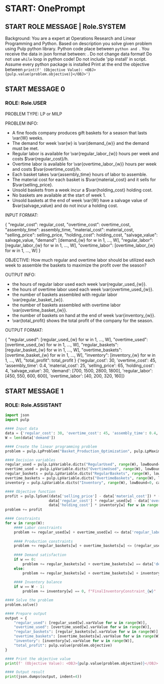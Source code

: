 # START: OnePrompt 
## START ROLE MESSAGE | Role.SYSTEM 
Background: You are a expert at Operations Research and Linear Programming and Python. Based on description you solve given problem using Pulp python library. Python code place between ```python and ```. You receive the data in json format between: <DATA></DATA>. Do not change data format! Do not use `while` loop in python code! Do not include 'pip install' in script. Assume every python package is installed Print at the end the objective between <OBJ></OBJ> `print(f' (Objective Value): <OBJ>{pulp.value(problem.objective)}</OBJ>')`  
## START MESSAGE 0 
### ROLE: Role.USER
<DESCRIPTION>
PROBLEM TYPE: LP or MILP

PROBLEM INFO:

- A fine foods company produces gift baskets for a season that lasts \var{W} weeks.
- The demand for week \var{w} is \var{demand_{w}} and the demand must be met.
- Regular labor is available for \var{regular_labor_{w}} hours per week and costs $\var{regular_cost}/h.
- Overtime labor is available for \var{overtime_labor_{w}} hours per week and costs $\var{overtime_cost}/h.
- Each basket takes \var{assembly_time} hours of labor to assemble.
- The material cost for each basket is $\var{material_cost} and it sells for $\var{selling_price}.
- Unsold baskets from a week incur a $\var{holding_cost} holding cost. 
- No baskets are available at the start of week 1.
- Unsold baskets at the end of week \var{W} have a salvage value of $var{salvage_value} and do not incur a holding cost.

INPUT FORMAT: 

{
    "regular_cost": regular_cost,
    "overtime_cost": overtime_cost,
    "assembly_time": assembly_time,
    "material_cost": material_cost,
    "selling_price": selling_price,
    "holding_cost": holding_cost,
    "salvage_value": salvage_value,
    "demand": [demand_{w} for w in 1, ..., W],
    "regular_labor": [regular_labor_{w} for w in 1, ..., W],
    "overtime_labor": [overtime_labor_{w} for w in 1, ..., W]
}

OBJECTIVE: How much regular and overtime labor should be utilized each week to assemble the baskets to maximize the profit over the season?

OUTPUT INFO:

- the hours of regular labor used each week \var{regular_used_{w}}.
- the hours of overtime labor used each week \var{overtime_used_{w}}.
- the number of baskets assembled with regular labor \var{regular_basket_{w}}.
- the number of baskets assembled with overtime labor \var{overtime_basket_{w}}.
- the number of baskets on hand at the end of week \var{inventory_{w}}.
- \var{total_profit} shows the total profit of the company for the season.

OUTPUT FORMAT:

{
    "regular_used": [regular_used_{w} for w in 1, ..., W],
    "overtime_used": [overtime_used_{w} for w in 1, ..., W],
    "regular_baskets": [regular_basket_{w} for w in 1, ..., W],
    "overtime_baskets": [overtime_basket_{w} for w in 1, ..., W],
    "inventory": [inventory_{w} for w in 1, ..., W],
    "total_profit": total_profit
}
</DESCRIPTION>
<DATA>
{'regular_cost': 30, 'overtime_cost': 45, 'assembly_time': 0.4, 'material_cost': 25, 'selling_price': 65, 'holding_cost': 4, 'salvage_value': 30, 'demand': [700, 1500, 2800, 1800], 'regular_labor': [450, 550, 600, 600], 'overtime_labor': [40, 200, 320, 160]}</DATA>


## START MESSAGE 1 
### ROLE: Role.ASSISTANT
```python
import json
import pulp

#### Input data
data = {'regular_cost': 30, 'overtime_cost': 45, 'assembly_time': 0.4, 'material_cost': 25, 'selling_price': 65, 'holding_cost': 4, 'salvage_value': 30, 'demand': [700, 1500, 2800, 1800], 'regular_labor': [450, 550, 600, 600], 'overtime_labor': [40, 200, 320, 160]}
W = len(data['demand'])

#### Create the linear programming problem
problem = pulp.LpProblem("Basket_Production_Optimization", pulp.LpMaximize)

#### Decision variables
regular_used = pulp.LpVariable.dicts("RegularUsed", range(W), lowBound=0, cat='Continuous')
overtime_used = pulp.LpVariable.dicts("OvertimeUsed", range(W), lowBound=0, cat='Continuous')
regular_baskets = pulp.LpVariable.dicts("RegularBaskets", range(W), lowBound=0, cat='Integer')
overtime_baskets = pulp.LpVariable.dicts("OvertimeBaskets", range(W), lowBound=0, cat='Integer')
inventory = pulp.LpVariable.dicts("Inventory", range(W), lowBound=0, cat='Integer')

#### Objective function
profit = pulp.lpSum((data['selling_price'] - data['material_cost']) * (regular_baskets[w] + overtime_baskets[w]) - 
                    data['regular_cost'] * regular_used[w] - data['overtime_cost'] * overtime_used[w] - 
                    data['holding_cost'] * inventory[w] for w in range(W))
problem += profit

#### Constraints
for w in range(W):
    #### Labor constraints
    problem += regular_used[w] + overtime_used[w] <= data['regular_labor'][w] + data['overtime_labor'][w], f"LaborConstraint_{w}"
    
    #### Production constraints
    problem += regular_baskets[w] + overtime_baskets[w] <= (regular_used[w] + overtime_used[w]) / data['assembly_time'], f"ProdConstraint_{w}"
    
    #### Demand satisfaction
    if w == 0:
        problem += regular_baskets[w] + overtime_baskets[w] == data['demand'][w], f"DemandConstraint_{w}"
    else:
        problem += regular_baskets[w] + overtime_baskets[w] + inventory[w-1] == data['demand'][w] + inventory[w], f"InventoryConstraint_{w}"
    
    #### Inventory balance
    if w == W - 1:
        problem += inventory[w] == 0, f"FinalInventoryConstraint_{w}"  #### No holding cost in final week

#### Solve the problem
problem.solve()

#### Prepare output
output = {
    "regular_used": [regular_used[w].varValue for w in range(W)],
    "overtime_used": [overtime_used[w].varValue for w in range(W)],
    "regular_baskets": [regular_baskets[w].varValue for w in range(W)],
    "overtime_baskets": [overtime_baskets[w].varValue for w in range(W)],
    "inventory": [inventory[w].varValue for w in range(W)],
    "total_profit": pulp.value(problem.objective)
}

#### Print the objective value
print(f' (Objective Value): <OBJ>{pulp.value(problem.objective)}</OBJ>')

#### Output result
print(json.dumps(output, indent=4))
```

